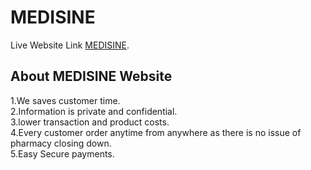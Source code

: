 # MEDISINE

Live Website Link  [MEDISINE](https://github.com/facebook/create-react-app).

## About MEDISINE Website
1.We saves customer time.</br>
2.Information is private and confidential.</br>
3.lower transaction and product costs.</br>
4.Every customer order anytime from anywhere as there is no issue of pharmacy closing down.</br>
5.Easy Secure payments.
